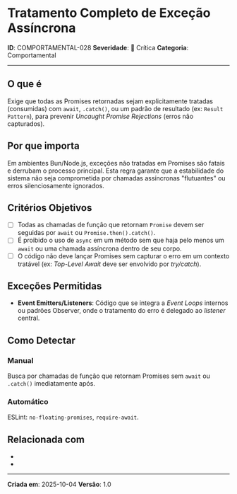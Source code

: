 # Tratamento Completo de Exceção Assíncrona

**ID**: COMPORTAMENTAL-028
**Severidade**: 🔴 Crítica
**Categoria**: Comportamental

---

## O que é

Exige que todas as Promises retornadas sejam explicitamente tratadas (consumidas) com `await`, `.catch()`, ou um padrão de resultado (ex: `Result Pattern`), para prevenir *Uncaught Promise Rejections* (erros não capturados).

## Por que importa

Em ambientes Bun/Node.js, exceções não tratadas em Promises são fatais e derrubam o processo principal. Esta regra garante que a estabilidade do sistema não seja comprometida por chamadas assíncronas "flutuantes" ou erros silenciosamente ignorados.

## Critérios Objetivos

- [ ] Todas as chamadas de função que retornam `Promise` devem ser seguidas por `await` ou `Promise.then().catch()`.
- [ ] É proibido o uso de `async` em um método sem que haja pelo menos um `await` ou uma chamada assíncrona dentro de seu corpo.
- [ ] O código não deve lançar Promises sem capturar o erro em um contexto tratável (ex: *Top-Level Await* deve ser envolvido por *try/catch*).

## Exceções Permitidas

- **Event Emitters/Listeners**: Código que se integra a *Event Loops* internos ou padrões Observer, onde o tratamento do erro é delegado ao *listener* central.

## Como Detectar

### Manual
Busca por chamadas de função que retornam Promises sem `await` ou `.catch()` imediatamente após.

### Automático
ESLint: `no-floating-promises`, `require-await`.

## Relacionada com

- [COMPORTAMENTAL-027]: reforça (Qualidade no Tratamento de Erros)
- [COMPORTAMENTAL-014]: complementa (DIP em funções de I/O)

---

**Criada em**: 2025-10-04
**Versão**: 1.0
